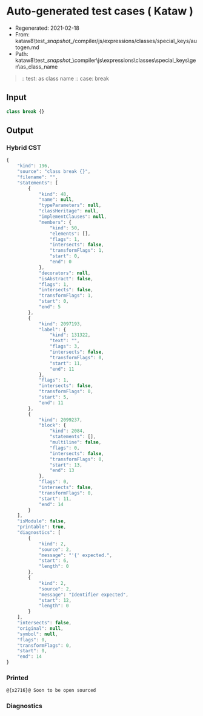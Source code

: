 # Auto-generated test cases ( Kataw )
- Regenerated: 2021-02-18
- From: kataw8\test\__snapshot__/compiler/js/expressions/classes/special_keys/autogen.md
- Path: kataw8\test\__snapshot__\compiler\js\expressions\classes\special_keys\gen\as_class_name
> :: test: as class name
> :: case: break
## Input

`````js
class break {}
`````

## Output

### Hybrid CST


```javascript
{
    "kind": 196,
    "source": "class break {}",
    "filename": "",
    "statements": [
        {
            "kind": 48,
            "name": null,
            "typeParameters": null,
            "classHeritage": null,
            "implementClauses": null,
            "members": {
                "kind": 50,
                "elements": [],
                "flags": 1,
                "intersects": false,
                "transformFlags": 1,
                "start": 0,
                "end": 0
            },
            "decorators": null,
            "isAbstract": false,
            "flags": 1,
            "intersects": false,
            "transformFlags": 1,
            "start": 0,
            "end": 5
        },
        {
            "kind": 2097193,
            "label": {
                "kind": 131322,
                "text": "",
                "flags": 3,
                "intersects": false,
                "transformFlags": 0,
                "start": 11,
                "end": 11
            },
            "flags": 1,
            "intersects": false,
            "transformFlags": 0,
            "start": 5,
            "end": 11
        },
        {
            "kind": 2099237,
            "block": {
                "kind": 2084,
                "statements": [],
                "multiline": false,
                "flags": 0,
                "intersects": false,
                "transformFlags": 0,
                "start": 13,
                "end": 13
            },
            "flags": 0,
            "intersects": false,
            "transformFlags": 0,
            "start": 11,
            "end": 14
        }
    ],
    "isModule": false,
    "printable": true,
    "diagnostics": [
        {
            "kind": 2,
            "source": 2,
            "message": "'{' expected.",
            "start": 6,
            "length": 0
        },
        {
            "kind": 2,
            "source": 2,
            "message": "Identifier expected",
            "start": 12,
            "length": 0
        }
    ],
    "intersects": false,
    "original": null,
    "symbol": null,
    "flags": 0,
    "transformFlags": 0,
    "start": 0,
    "end": 14
}
```

  
### Printed


```javascript
@{x2716}@ Soon to be open sourced
```

  
### Diagnostics


```javascript

```

